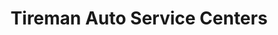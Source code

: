 ---
title: "Tireman Auto Service Centers"
url: /perrysburg/tireman-auto-service-centers/
shop: tyres
---